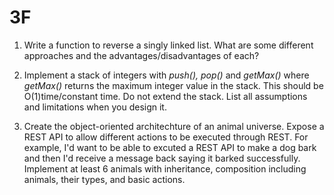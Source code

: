 # 3F

1. Write a function to reverse a singly linked list. What are some different approaches and the advantages/disadvantages of each?

2. Implement a stack of integers with <i>push(), pop()</i> and <i> getMax()</i> where <i>getMax()</i> returns the maximum integer value in the stack. This should be O(1)time/constant time. Do not extend the stack. List all assumptions and limitations when you design it.

3. Create the object-oriented architechture of an animal universe. Expose a REST API to allow different actions to be executed through REST. For example, I'd want to be able to excuted a REST API to make a dog bark and then I'd receive a message back saying it barked successfully. Implement at least 6 animals with inheritance, composition including animals, their types, and basic actions.
